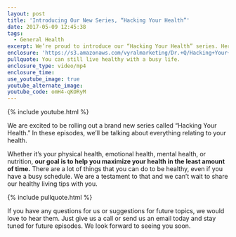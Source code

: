 ```yaml
---
layout: post
title: 'Introducing Our New Series, “Hacking Your Health”'
date: 2017-05-09 12:45:38
tags:
  - General Health
excerpt: We’re proud to introduce our “Hacking Your Health” series. Here’s what you can expect in the coming weeks and months.
enclosure: 'https://s3.amazonaws.com/vyralmarketing/Dr.+Q/Hacking+Your+Health+Our+new+endeavor.mp4'
pullquote: You can still live healthy with a busy life.
enclosure_type: video/mp4
enclosure_time:
use_youtube_image: true
youtube_alternate_image:
youtube_code: omH4-qKORyM
---
```



{% include youtube.html %}

We are excited to be rolling out a brand new series called “Hacking Your Health.” In these episodes, we’ll be talking about everything relating to your health.&nbsp;

Whether it’s your physical health, emotional health, mental health, or nutrition, **our goal is to help you maximize your health in the least amount of time.** There are a lot of things that you can do to be healthy, even if you have a busy schedule. We are a testament to that and we can’t wait to share our healthy living tips with you.

{% include pullquote.html %}

If you have any questions for us or suggestions for future topics, we would love to hear them. Just give us a call or send us an email today and stay tuned for future episodes. We look forward to seeing you soon.